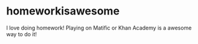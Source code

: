 # homeworkisawesome
I love doing homework! Playing on Matific or Khan Academy is a awesome way to do it!
